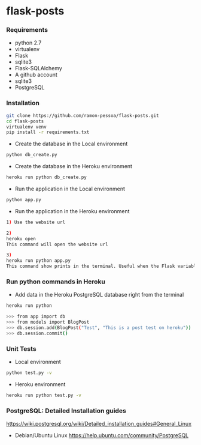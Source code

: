 flask-posts
===========================

### Requirements
* python 2.7
* virtualenv
* Flask
* sqlite3
* Flask-SQLAlchemy
* A github account
* sqlite3
* PostgreSQL

### Installation
```sh
git clone https://github.com/ramon-pessoa/flask-posts.git
cd flask-posts
virtualenv venv
pip install -r requirements.txt
```

* Create the database in the Local environment
```sh
python db_create.py
```

* Create the database in the Heroku environment
```sh
heroku run python db_create.py
```

* Run the application in the Local environment
```sh
python app.py
```

* Run the application in the Heroku environment
```sh
1) Use the website url

2) 
heroku open 
This command will open the website url

3) 
heroku run python app.py
This command show prints in the terminal. Useful when the Flask variable DEBUG = True
```

### Run python commands in Heroku

* Add data in the Heroku PostgreSQL database right from the terminal
```sh
heroku run python

>>> from app import db
>>> from models import BlogPost
>>> db.session.add(BlogPost("Test", "This is a post test on heroku"))
>>> db.session.commit()
```

### Unit Tests

* Local environment
```sh
python test.py -v
```

* Heroku environment
```sh
heroku run python test.py -v
```

### PostgreSQL: Detailed Installation guides

https://wiki.postgresql.org/wiki/Detailed_installation_guides#General_Linux

* Debian/Ubuntu Linux
https://help.ubuntu.com/community/PostgreSQL